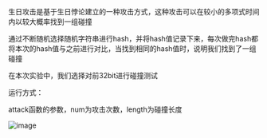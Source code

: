 生日攻击是基于生日悖论建立的一种攻击方式，这种攻击可以在较小的多项式时间内以较大概率找到一组碰撞

通过不断随机选择随机字符串进行hash，并将hash值记录下来，每次做完hash都将本次的hash值与之前进行对比，当找到相同的hash值时，说明我们找到了一组碰撞

在本次实验中，我们选择对前32bit进行碰撞测试

运行方式：

attack函数的参数，num为攻击次数，length为碰撞长度

![image](https://user-images.githubusercontent.com/104297950/181802053-188a8567-d03f-4dc9-bdef-3bf84eb97c66.png)
